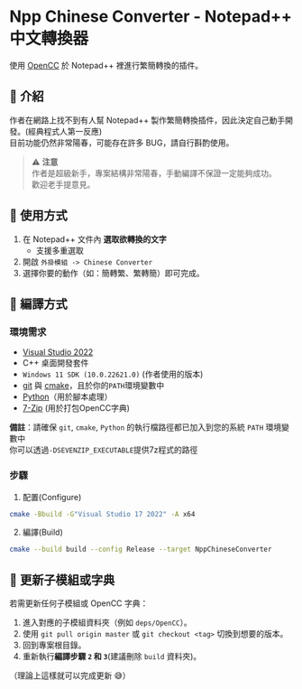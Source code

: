 # Npp Chinese Converter - Notepad++ 中文轉換器

使用 [OpenCC](https://github.com/BYVoid/OpenCC) 於 Notepad++ 裡進行繁簡轉換的插件。


## 📖 介紹

作者在網路上找不到有人幫 Notepad++ 製作繁簡轉換插件，因此決定自己動手開發。(經典程式人第一反應)  
目前功能仍然非常陽春，可能存在許多 BUG，請自行斟酌使用。

> ⚠️ **注意**  
> 作者是超級新手，專案結構非常陽春，手動編譯不保證一定能夠成功。  
> 歡迎老手提意見。


## 🚀 使用方式

1. 在 Notepad++ 文件內 **選取欲轉換的文字**  
   - 支援多重選取
2. 開啟 `外掛模組 -> Chinese Converter`  
3. 選擇你要的動作（如：簡轉繁、繁轉簡）即可完成。  


## 🔨 編譯方式

### 環境需求
- [Visual Studio 2022](https://visualstudio.microsoft.com/)  
- C++ 桌面開發套件  
- `Windows 11 SDK (10.0.22621.0)` (作者使用的版本)  
- [git](https://git-scm.com/downloads/win) 與 [cmake](https://cmake.org/)，且於你的`PATH`環境變數中
- [Python](https://www.python.org/)（用於腳本處理）
- [7-Zip](https://www.7-zip.org/) (用於打包OpenCC字典)

**備註**：請確保 `git`, `cmake`, `Python` 的執行檔路徑都已加入到您的系統 `PATH` 環境變數中  
你可以透過`-DSEVENZIP_EXECUTABLE`提供7z程式的路徑

### 步驟
1. 配置(Configure)  
```bash
cmake -Bbuild -G"Visual Studio 17 2022" -A x64
```
2. 編譯(Build)
```bash
cmake --build build --config Release --target NppChineseConverter
```

## 🔄 更新子模組或字典

若需更新任何子模組或 OpenCC 字典：
1. 進入對應的子模組資料夾（例如 `deps/OpenCC`）。
2. 使用 `git pull origin master` 或 `git checkout <tag>` 切換到想要的版本。
3. 回到專案根目錄。
4. 重新執行**編譯步驟 `2` 和 `3`**(建議刪除 `build` 資料夾)。

（理論上這樣就可以完成更新 😅）
